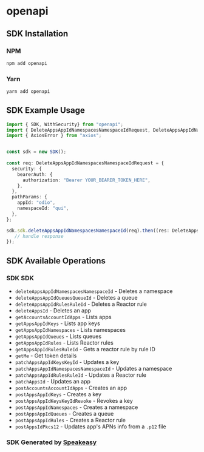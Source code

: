 # openapi

<!-- Start SDK Installation -->
## SDK Installation

### NPM

```bash
npm add openapi
```

### Yarn

```bash
yarn add openapi
```
<!-- End SDK Installation -->

<!-- Start SDK Example Usage -->
## SDK Example Usage

```typescript
import { SDK, WithSecurity} from "openapi";
import { DeleteAppsAppIdNamespacesNamespaceIdRequest, DeleteAppsAppIdNamespacesNamespaceIdResponse } from "openapi/src/sdk/models/operations";
import { AxiosError } from "axios";


const sdk = new SDK();
    
const req: DeleteAppsAppIdNamespacesNamespaceIdRequest = {
  security: {
    bearerAuth: {
      authorization: "Bearer YOUR_BEARER_TOKEN_HERE",
    },
  },
  pathParams: {
    appId: "odio",
    namespaceId: "qui",
  },
};

sdk.sdk.deleteAppsAppIdNamespacesNamespaceId(req).then((res: DeleteAppsAppIdNamespacesNamespaceIdResponse | AxiosError) => {
   // handle response
});
```
<!-- End SDK Example Usage -->

<!-- Start SDK Available Operations -->
## SDK Available Operations

### SDK SDK

* `deleteAppsAppIdNamespacesNamespaceId` - Deletes a namespace
* `deleteAppsAppIdQueuesQueueId` - Deletes a queue
* `deleteAppsAppIdRulesRuleId` - Deletes a Reactor rule
* `deleteAppsId` - Deletes an app
* `getAccountsAccountIdApps` - Lists apps
* `getAppsAppIdKeys` - Lists app keys
* `getAppsAppIdNamespaces` - Lists namespaces
* `getAppsAppIdQueues` - Lists queues
* `getAppsAppIdRules` - Lists Reactor rules
* `getAppsAppIdRulesRuleId` - Gets a reactor rule by rule ID
* `getMe` - Get token details
* `patchAppsAppIdKeysKeyId` - Updates a key
* `patchAppsAppIdNamespacesNamespaceId` - Updates a namespace
* `patchAppsAppIdRulesRuleId` - Updates a Reactor rule
* `patchAppsId` - Updates an app
* `postAccountsAccountIdApps` - Creates an app
* `postAppsAppIdKeys` - Creates a key
* `postAppsAppIdKeysKeyIdRevoke` - Revokes a key
* `postAppsAppIdNamespaces` - Creates a namespace
* `postAppsAppIdQueues` - Creates a queue
* `postAppsAppIdRules` - Creates a Reactor rule
* `postAppsIdPkcs12` - Updates app's APNs info from a `.p12` file

<!-- End SDK Available Operations -->

### SDK Generated by [Speakeasy](https://docs.speakeasyapi.dev/docs/using-speakeasy/client-sdks)

